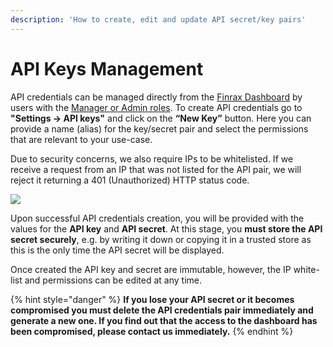 ```yaml
---
description: 'How to create, edit and update API secret/key pairs'
---
```


# API Keys Management

API credentials can be managed directly from the [Finrax Dashboard](https://dashboard.finrax.com) by users with the [Manager or Admin roles](https://blog.finrax.com/guides/user-roles-and-permissions). To create API credentials go to **"Settings -&gt; API keys"** and click on the **“New Key”** button. Here you can provide a name \(alias\) for the key/secret pair and select the permissions that are relevant to your use-case.  
  
Due to security concerns, we also require IPs to be whitelisted. If we receive a request from an IP that was not listed for the API pair, we will reject it returning a 401 \(Unauthorized\) HTTP status code.  


![](../.gitbook/assets/api-keys-creation.gif)

Upon successful API credentials creation, you will be provided with the values for the **API key** and **API secret**. At this stage, you **must store the API secret securely**, e.g. by writing it down or copying it in a trusted store as this is the only time the API secret will be displayed.   
  
Once created the API key and secret are immutable, however, the IP white-list and permissions can be edited at any time.  


{% hint style="danger" %}
**If you lose your API secret or it becomes compromised you must delete the API credentials pair immediately and generate a new one. If you find out that the access to the dashboard has been compromised, please contact us immediately.**
{% endhint %}



